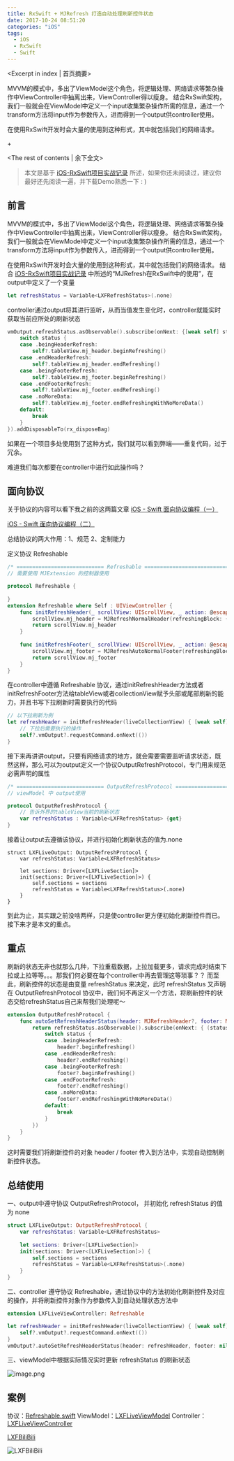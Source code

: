 ```yaml
---
title: RxSwift + MJRefresh 打造自动处理刷新控件状态
date: 2017-10-24 08:51:20
categories: "iOS"
tags:
  - iOS
  - RxSwift
  - Swift
---
```


<Excerpt in index | 首页摘要> 

MVVM的模式中，多出了ViewModel这个角色，将逻辑处理、网络请求等繁杂操作中ViewController中抽离出来，ViewController得以瘦身。
结合RxSwift架构，我们一般就会在ViewModel中定义一个input收集繁杂操作所需的信息，通过一个transform方法将input作为参数传入，进而得到一个output供controller使用。

在使用RxSwift开发时会大量的使用到这种形式，其中就包括我们的网络请求。

+<!-- more -->

<The rest of contents | 余下全文>

> 本文是基于 [iOS-RxSwift项目实战记录](http://linxunfeng.top/2017/09/12/iOS-RxSwift-%E9%A1%B9%E7%9B%AE%E5%AE%9E%E6%88%98%E8%AE%B0%E5%BD%95/) 所述，如果你还未阅读过，建议你最好还先阅读一遍，并下载Demo熟悉一下 : )

## 前言

MVVM的模式中，多出了ViewModel这个角色，将逻辑处理、网络请求等繁杂操作中ViewController中抽离出来，ViewController得以瘦身。
结合RxSwift架构，我们一般就会在ViewModel中定义一个input收集繁杂操作所需的信息，通过一个transform方法将input作为参数传入，进而得到一个output供controller使用。

在使用RxSwift开发时会大量的使用到这种形式，其中就包括我们的网络请求。
结合 [iOS-RxSwift项目实战记录](http://linxunfeng.top/2017/09/12/iOS-RxSwift-%E9%A1%B9%E7%9B%AE%E5%AE%9E%E6%88%98%E8%AE%B0%E5%BD%95/) 中所述的“MJRefresh在RxSwift中的使用”，在output中定义了一个变量
```swift
let refreshStatus = Variable<LXFRefreshStatus>(.none)
```
controller通过output将其进行监听，从而当值发生变化时，controller就能实时获取当前应所处的刷新状态
```swift
vmOutput.refreshStatus.asObservable().subscribe(onNext: {[weak self] status in
    switch status {
    case .beingHeaderRefresh:
        self?.tableView.mj_header.beginRefreshing()
    case .endHeaderRefresh:
        self?.tableView.mj_header.endRefreshing()
    case .beingFooterRefresh:
        self?.tableView.mj_footer.beginRefreshing()
    case .endFooterRefresh:
        self?.tableView.mj_footer.endRefreshing()
    case .noMoreData:
        self?.tableView.mj_footer.endRefreshingWithNoMoreData()
    default:
        break
    }
}).addDisposableTo(rx_disposeBag)
```

如果在一个项目多处使用到了这种方式，我们就可以看到弊端——重复代码，过于冗余。

难道我们每次都要在controller中进行如此操作吗？

## 面向协议
关于协议的内容可以看下我之前的这两篇文章
[iOS - Swift 面向协议编程（一）](http://linxunfeng.top/2017/09/12/iOS-Swift-%E9%9D%A2%E5%90%91%E5%8D%8F%E8%AE%AE%E7%BC%96%E7%A8%8B%EF%BC%88%E4%B8%80%EF%BC%89/)

 [iOS - Swift 面向协议编程（二）](http://linxunfeng.top/2017/09/12/iOS-Swift-%E9%9D%A2%E5%90%91%E5%8D%8F%E8%AE%AE%E7%BC%96%E7%A8%8B%EF%BC%88%E4%BA%8C%EF%BC%89/)

总结协议的两大作用：1、规范  2、定制能力


定义协议 Refreshable 

```swift
/* ============================ Refreshable ================================ */
// 需要使用 MJExtension 的控制器使用

protocol Refreshable {
    
}
extension Refreshable where Self : UIViewController {
    func initRefreshHeader(_ scrollView: UIScrollView, _ action: @escaping () -> Void) -> MJRefreshHeader {
        scrollView.mj_header = MJRefreshNormalHeader(refreshingBlock: { action() })
        return scrollView.mj_header
    }
    
    func initRefreshFooter(_ scrollView: UIScrollView, _ action: @escaping () -> Void) -> MJRefreshFooter {
        scrollView.mj_footer = MJRefreshAutoNormalFooter(refreshingBlock: { action() })
        return scrollView.mj_footer
    }
}
```
在controller中遵循 Refreshable 协议，通过initRefreshHeader方法或者initRefreshFooter方法给tableView或者collectionView赋予头部或尾部刷新的能力，并且书写下拉刷新时需要执行的代码
```swift
// 以下拉刷新为例
let refreshHeader = initRefreshHeader(liveCollectionView) { [weak self] in
    // 下拉后需要执行的操作 
    self?.vmOutput?.requestCommand.onNext(())
}
```

接下来再讲讲output，只要有网络请求的地方，就会需要需要监听请求状态，既然这样，那么可以为output定义一个协议OutputRefreshProtocol，专门用来规范必需声明的属性
```swift
/* ============================ OutputRefreshProtocol ================================ */
// viewModel 中 output使用

protocol OutputRefreshProtocol {
    // 告诉外界的tableView当前的刷新状态
    var refreshStatus : Variable<LXFRefreshStatus> {get}
}
```
接着让output去遵循该协议，并进行初始化刷新状态的值为.none
```
struct LXFLiveOutput: OutputRefreshProtocol {
    var refreshStatus: Variable<LXFRefreshStatus>
    
    let sections: Driver<[LXFLiveSection]>
    init(sections: Driver<[LXFLiveSection]>) {
        self.sections = sections
        refreshStatus = Variable<LXFRefreshStatus>(.none)
    }
}
```
到此为止，其实跟之前没啥两样，只是使controller更方便初始化刷新控件而已。接下来才是本文的重点。
## 重点
刷新的状态无非也就那么几种，下拉重载数据，上拉加载更多，请求完成时结束下拉或上拉等等。。。那我们何必要在每个controller中再去管理这等琐事？？
而至此，刷新控件的状态是由变量 refreshStatus 来决定，此时 refreshStatus 又声明在 OutputRefreshProtocol 协议中，我们何不再定义一个方法，将刷新控件的状态交给refreshStatus自己来帮我们处理呢～


```swift
extension OutputRefreshProtocol {
    func autoSetRefreshHeaderStatus(header: MJRefreshHeader?, footer: MJRefreshFooter?) -> Disposable {
        return refreshStatus.asObservable().subscribe(onNext: { (status) in
            switch status {
            case .beingHeaderRefresh:
                header?.beginRefreshing()
            case .endHeaderRefresh:
                header?.endRefreshing()
            case .beingFooterRefresh:
                footer?.beginRefreshing()
            case .endFooterRefresh:
                footer?.endRefreshing()
            case .noMoreData:
                footer?.endRefreshingWithNoMoreData()
            default:
                break
            }
        })
    }
}
```
这时需要我们将刷新控件的对象 header / footer 传入到方法中，实现自动控制刷新控件状态。

## 总结使用

一、output中遵守协议 OutputRefreshProtocol， 并初始化 refreshStatus 的值为 none

```swift
struct LXFLiveOutput: OutputRefreshProtocol {
    var refreshStatus: Variable<LXFRefreshStatus>
    
    let sections: Driver<[LXFLiveSection]>
    init(sections: Driver<[LXFLiveSection]>) {
        self.sections = sections
        refreshStatus = Variable<LXFRefreshStatus>(.none)
    }
}
```
二、controller 遵守协议 Refreshable，通过协议中的方法初始化刷新控件及对应的操作，并将刷新控件对象作为参数传入到自动处理状态方法中
```swift
extension LXFLiveViewController: Refreshable 
```
```swift
let refreshHeader = initRefreshHeader(liveCollectionView) { [weak self] in
    self?.vmOutput?.requestCommand.onNext(())
}
vmOutput?.autoSetRefreshHeaderStatus(header: refreshHeader, footer: nil).disposed(by: rx.disposeBag)
```

三、viewModel中根据实际情况实时更新 refreshStatus 的刷新状态

![image.png](https://linxunfeng.github.io/images/2017/10/RxSwift-MJExtension-打造自动处理刷新控件状态/1.png)

## 案例
协议：[Refreshable.swift](https://github.com/LinXunFeng/LXFBiliBili/blob/master/LXFBiliBili/LXFBiliBili/Classes/Common/Protocol/Lib/Refreshable.swift)
ViewModel：[LXFLiveViewModel](https://github.com/LinXunFeng/LXFBiliBili/blob/master/LXFBiliBili/LXFBiliBili/Classes/Main/Home/Controller/Live/ViewModel/LXFLiveViewModel.swift)
Controller：[LXFLiveViewController](https://github.com/LinXunFeng/LXFBiliBili/blob/master/LXFBiliBili/LXFBiliBili/Classes/Main/Home/Controller/Live/LXFLiveViewController.swift)

[LXFBiliBili](https://github.com/LinXunFeng/LXFBiliBili)


![LXFBiliBili](https://linxunfeng.github.io/images/2017/10/RxSwift-MJExtension-打造自动处理刷新控件状态/2.gif)